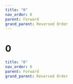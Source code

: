 ```yaml
---
title: "0"
nav_order: 0
parent: Forward
grand_parent: Reversed Order
---
```


# 0

```yaml
title: "0"
nav_order: 0
parent: Forward
grand_parent: Reversed Order
```
